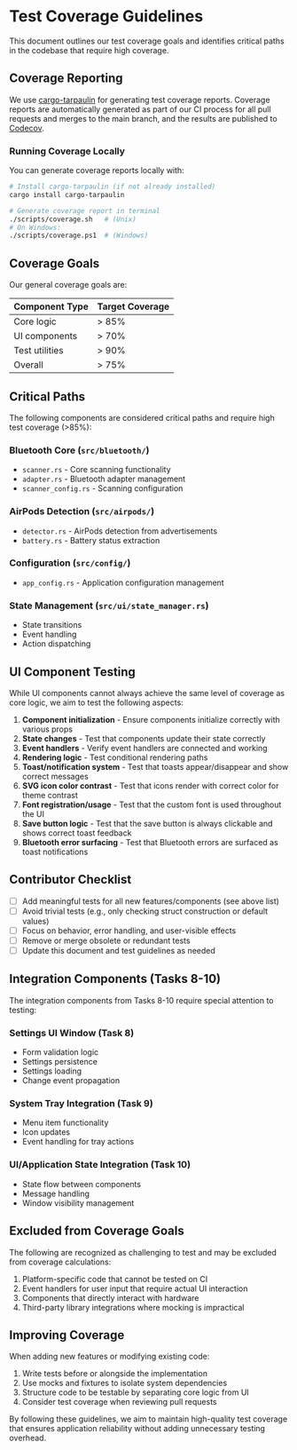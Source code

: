 # Test Coverage Guidelines

This document outlines our test coverage goals and identifies critical paths in the codebase that require high coverage.

## Coverage Reporting

We use [cargo-tarpaulin](https://github.com/xd009642/tarpaulin) for generating test coverage reports. Coverage reports are automatically generated as part of our CI process for all pull requests and merges to the main branch, and the results are published to [Codecov](https://codecov.io).

### Running Coverage Locally

You can generate coverage reports locally with:

```bash
# Install cargo-tarpaulin (if not already installed)
cargo install cargo-tarpaulin

# Generate coverage report in terminal
./scripts/coverage.sh   # (Unix)
# On Windows:
./scripts/coverage.ps1  # (Windows)
```

## Coverage Goals

Our general coverage goals are:

| Component Type | Target Coverage |
|----------------|----------------|
| Core logic     | > 85%          |
| UI components  | > 70%          |
| Test utilities | > 90%          |
| Overall        | > 75%          |

## Critical Paths

The following components are considered critical paths and require high test coverage (>85%):

### Bluetooth Core (`src/bluetooth/`)

- `scanner.rs` - Core scanning functionality
- `adapter.rs` - Bluetooth adapter management
- `scanner_config.rs` - Scanning configuration

### AirPods Detection (`src/airpods/`)

- `detector.rs` - AirPods detection from advertisements
- `battery.rs` - Battery status extraction

### Configuration (`src/config/`)

- `app_config.rs` - Application configuration management

### State Management (`src/ui/state_manager.rs`)

- State transitions
- Event handling
- Action dispatching

## UI Component Testing

While UI components cannot always achieve the same level of coverage as core logic, we aim to test the following aspects:

1. **Component initialization** - Ensure components initialize correctly with various props
2. **State changes** - Test that components update their state correctly
3. **Event handlers** - Verify event handlers are connected and working
4. **Rendering logic** - Test conditional rendering paths
5. **Toast/notification system** - Test that toasts appear/disappear and show correct messages
6. **SVG icon color contrast** - Test that icons render with correct color for theme contrast
7. **Font registration/usage** - Test that the custom font is used throughout the UI
8. **Save button logic** - Test that the save button is always clickable and shows correct toast feedback
9. **Bluetooth error surfacing** - Test that Bluetooth errors are surfaced as toast notifications

## Contributor Checklist

- [ ] Add meaningful tests for all new features/components (see above list)
- [ ] Avoid trivial tests (e.g., only checking struct construction or default values)
- [ ] Focus on behavior, error handling, and user-visible effects
- [ ] Remove or merge obsolete or redundant tests
- [ ] Update this document and test guidelines as needed

## Integration Components (Tasks 8-10)

The integration components from Tasks 8-10 require special attention to testing:

### Settings UI Window (Task 8)

- Form validation logic
- Settings persistence
- Settings loading
- Change event propagation

### System Tray Integration (Task 9)

- Menu item functionality
- Icon updates
- Event handling for tray actions

### UI/Application State Integration (Task 10)

- State flow between components
- Message handling
- Window visibility management

## Excluded from Coverage Goals

The following are recognized as challenging to test and may be excluded from coverage calculations:

1. Platform-specific code that cannot be tested on CI
2. Event handlers for user input that require actual UI interaction
3. Components that directly interact with hardware
4. Third-party library integrations where mocking is impractical

## Improving Coverage

When adding new features or modifying existing code:

1. Write tests before or alongside the implementation
2. Use mocks and fixtures to isolate system dependencies
3. Structure code to be testable by separating core logic from UI
4. Consider test coverage when reviewing pull requests

By following these guidelines, we aim to maintain high-quality test coverage that ensures application reliability without adding unnecessary testing overhead. 